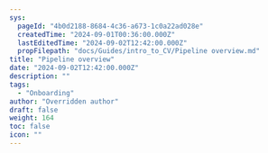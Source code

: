 ```yaml
---
sys:
  pageId: "4b0d2188-8684-4c36-a673-1c0a22ad028e"
  createdTime: "2024-09-01T00:36:00.000Z"
  lastEditedTime: "2024-09-02T12:42:00.000Z"
  propFilepath: "docs/Guides/intro_to_CV/Pipeline overview.md"
title: "Pipeline overview"
date: "2024-09-02T12:42:00.000Z"
description: ""
tags:
  - "Onboarding"
author: "Overridden author"
draft: false
weight: 164
toc: false
icon: ""
---
```

